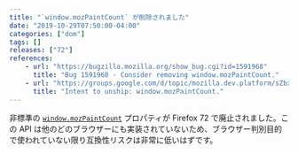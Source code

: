 ```yaml
---
title: "`window.mozPaintCount` が削除されました"
date: "2019-10-29T07:50:00-04:00"
categories: ["dom"]
tags: []
releases: ["72"]
references:
    - url: "https://bugzilla.mozilla.org/show_bug.cgi?id=1591968"
      title: "Bug 1591968 - Consider removing window.mozPaintCount."
    - url: "https://groups.google.com/d/topic/mozilla.dev.platform/sZbx3Q2hIpA/discussion"
      title: "Intent to unship: window.mozPaintCount."
---
```

非標準の [`window.mozPaintCount`](https://developer.mozilla.org/docs/Web/API/Window/mozPaintCount) プロパティが Firefox 72 で廃止されました。この API は他のどのブラウザーにも実装されていないため、ブラウザー判別目的で使われていない限り互換性リスクは非常に低いはずです。
